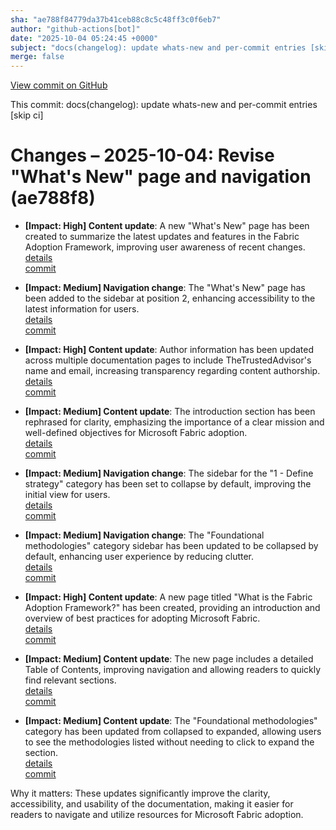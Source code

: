 ```yaml
---
sha: "ae788f84779da37b41ceb88c8c5c48ff3c0f6eb7"
author: "github-actions[bot]"
date: "2025-10-04 05:24:45 +0000"
subject: "docs(changelog): update whats-new and per-commit entries [skip ci]"
merge: false
---
```


[View commit on GitHub](https://github.com/TheTrustedAdvisor/FabricAdoptionFramework/commit/ae788f84779da37b41ceb88c8c5c48ff3c0f6eb7)

This commit: docs(changelog): update whats-new and per-commit entries [skip ci]

# Changes – 2025-10-04: Revise "What's New" page and navigation (ae788f8)

- **[Impact: High] Content update**: A new "What's New" page has been created to summarize the latest updates and features in the Fabric Adoption Framework, improving user awareness of recent changes.  
  [details](/docs/about/changes/2025-10-02-2abac9fb00ff4e30bb3f14edd0d0c7397765227c.md)  
  [commit](https://github.com/TheTrustedAdvisor/FabricAdoptionFramework/commit/687260f06cb1a7dcf66dcc01482a4e49cbff1168)

- **[Impact: Medium] Navigation change**: The "What's New" page has been added to the sidebar at position 2, enhancing accessibility to the latest information for users.  
  [details](/docs/about/changes/2025-10-02-2abac9fb00ff4e30bb3f14edd0d0c7397765227c.md)  
  [commit](https://github.com/TheTrustedAdvisor/FabricAdoptionFramework/commit/687260f06cb1a7dcf66dcc01482a4e49cbff1168)

- **[Impact: High] Content update**: Author information has been updated across multiple documentation pages to include TheTrustedAdvisor's name and email, increasing transparency regarding content authorship.  
  [details](/docs/about/changes/2025-10-02-2abac9fb00ff4e30bb3f14edd0d0c7397765227c.md)  
  [commit](https://github.com/TheTrustedAdvisor/FabricAdoptionFramework/commit/687260f06cb1a7dcf66dcc01482a4e49cbff1168)

- **[Impact: Medium] Content update**: The introduction section has been rephrased for clarity, emphasizing the importance of a clear mission and well-defined objectives for Microsoft Fabric adoption.  
  [details](/docs/about/changes/2025-10-02-2abac9fb00ff4e30bb3f14edd0d0c7397765227c.md)  
  [commit](https://github.com/TheTrustedAdvisor/FabricAdoptionFramework/commit/687260f06cb1a7dcf66dcc01482a4e49cbff1168)

- **[Impact: Medium] Navigation change**: The sidebar for the "1 - Define strategy" category has been set to collapse by default, improving the initial view for users.  
  [details](/docs/about/changes/2025-10-02-2abac9fb00ff4e30bb3f14edd0d0c7397765227c.md)  
  [commit](https://github.com/TheTrustedAdvisor/FabricAdoptionFramework/commit/687260f06cb1a7dcf66dcc01482a4e49cbff1168)

- **[Impact: Medium] Navigation change**: The "Foundational methodologies" category sidebar has been updated to be collapsed by default, enhancing user experience by reducing clutter.  
  [details](/docs/about/changes/2025-10-02-2abac9fb00ff4e30bb3f14edd0d0c7397765227c.md)  
  [commit](https://github.com/TheTrustedAdvisor/FabricAdoptionFramework/commit/687260f06cb1a7dcf66dcc01482a4e49cbff1168)

- **[Impact: High] Content update**: A new page titled "What is the Fabric Adoption Framework?" has been created, providing an introduction and overview of best practices for adopting Microsoft Fabric.  
  [details](/docs/about/changes/2025-10-02-2abac9fb00ff4e30bb3f14edd0d0c7397765227c.md)  
  [commit](https://github.com/TheTrustedAdvisor/FabricAdoptionFramework/commit/687260f06cb1a7dcf66dcc01482a4e49cbff1168)

- **[Impact: Medium] Content update**: The new page includes a detailed Table of Contents, improving navigation and allowing readers to quickly find relevant sections.  
  [details](/docs/about/changes/2025-10-02-2abac9fb00ff4e30bb3f14edd0d0c7397765227c.md)  
  [commit](https://github.com/TheTrustedAdvisor/FabricAdoptionFramework/commit/687260f06cb1a7dcf66dcc01482a4e49cbff1168)

- **[Impact: Medium] Content update**: The "Foundational methodologies" category has been updated from collapsed to expanded, allowing users to see the methodologies listed without needing to click to expand the section.  
  [details](/docs/about/changes/2025-10-02-2abac9fb00ff4e30bb3f14edd0d0c7397765227c.md)  
  [commit](https://github.com/TheTrustedAdvisor/FabricAdoptionFramework/commit/687260f06cb1a7dcf66dcc01482a4e49cbff1168)

Why it matters: These updates significantly improve the clarity, accessibility, and usability of the documentation, making it easier for readers to navigate and utilize resources for Microsoft Fabric adoption.
